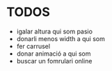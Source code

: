 # TODOS

- igalar altura qui som pasio
- donarli menos width a qui som
- fer carrusel
- donar animació a qui som
- buscar un fomrulari online
